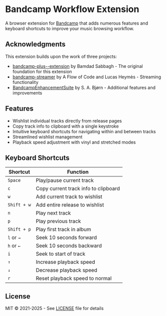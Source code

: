# Bandcamp Workflow Extension

A browser extension for [Bandcamp](https://www.bandcamp.com/) that adds numerous features and keyboard shortcuts to improve your music browsing workflow.

## Acknowledgments

This extension builds upon the work of three projects:

- [bandcamp-plus--extension](https://github.com/bamdadfr/bandcamp-plus--extension) by Bamdad Sabbagh - The original foundation for this extension
- [bandcamp-streamer](https://github.com/AFlowOfCode/bandcamp-streamer) by A Flow of Code and Lucas Heymès - Streaming functionality
- [BandcampEnhancementSuite](https://github.com/sabjorn/BandcampEnhancementSuite) by S. A. Bjørn - Additional features and improvements

## Features

- Wishlist individual tracks directly from release pages
- Copy track info to clipboard with a single keystroke
- Intuitive keyboard shortcuts for navigating within and between tracks
- Streamlined wishlist management
- Playback speed adjustment with vinyl and stretched modes

## Keyboard Shortcuts

| Shortcut | Function |
|----------|----------|
| `Space` | Play/pause current track |
| `c` | Copy current track info to clipboard |
| `w` | Add current track to wishlist |
| `Shift + w` | Add entire release to wishlist |
| `n` | Play next track |
| `p` | Play previous track |
| `Shift + p` | Play first track in album |
| `l` or `→` | Seek 10 seconds forward |
| `h` or `←` | Seek 10 seconds backward |
| `i` | Seek to start of track |
| `↑` | Increase playback speed |
| `↓` | Decrease playback speed |
| `r` | Reset playback speed to normal |

## License

MIT © 2021-2025 - See [LICENSE](LICENSE) file for details
